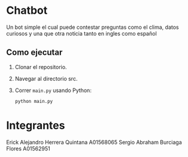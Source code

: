 # Chatbot

Un bot simple el cual puede contestar preguntas como el clima, datos curiosos y una que otra noticia tanto en ingles como español
## Como ejecutar

1. Clonar el repositorio.
2. Navegar al directorio src.
3. Correr `main.py` usando Python:

   ```bash
   python main.py

# Integrantes
Erick Alejandro Herrera Quintana A01568065
Sergio Abraham Burciaga Flores A01562951
